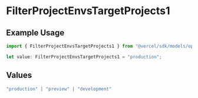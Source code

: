 # FilterProjectEnvsTargetProjects1

## Example Usage

```typescript
import { FilterProjectEnvsTargetProjects1 } from "@vercel/sdk/models/operations/filterprojectenvs.js";

let value: FilterProjectEnvsTargetProjects1 = "production";
```

## Values

```typescript
"production" | "preview" | "development"
```